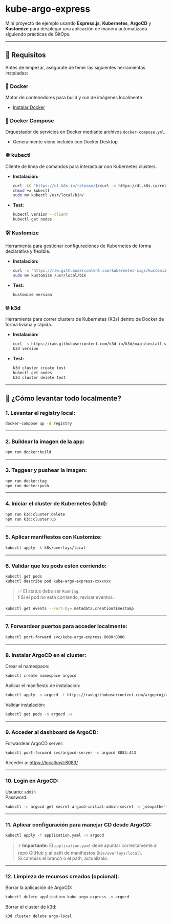 # kube-argo-express

Mini proyecto de ejemplo usando **Express.js**, **Kubernetes**, **ArgoCD** y **Kustomize** para desplegar una aplicación de manera automatizada siguiendo prácticas de GitOps.

---

## 🔧 Requisitos

Antes de empezar, asegurate de tener las siguientes herramientas instaladas:

### 🐳 Docker

Motor de contenedores para build y run de imágenes localmente.

- [Instalar Docker](https://docs.docker.com/get-docker/)

### 🐙 Docker Compose

Orquestador de servicios en Docker mediante archivos `docker-compose.yml`.

- Generalmente viene incluido con Docker Desktop.

### ☸️ kubectl

Cliente de línea de comandos para interactuar con Kubernetes clusters.

- **Instalación:**

  ```bash
  curl -LO "https://dl.k8s.io/release/$(curl -s https://dl.k8s.io/release/stable.txt)/bin/linux/amd64/kubectl"
  chmod +x kubectl
  sudo mv kubectl /usr/local/bin/
  ```

- **Test:**

  ```bash
  kubectl version --client
  kubectl get nodes
  ```

### 🛠️ Kustomize

Herramienta para gestionar configuraciones de Kubernetes de forma declarativa y flexible.

- **Instalación:**

  ```bash
  curl -s "https://raw.githubusercontent.com/kubernetes-sigs/kustomize/master/hack/install_kustomize.sh" | bash
  sudo mv kustomize /usr/local/bin
  ```

- **Test:**

  ```bash
  kustomize version
  ```

### 🌐 k3d

Herramienta para correr clusters de Kubernetes (K3s) dentro de Docker de forma liviana y rápida.

- **Instalación:**

  ```bash
  curl -s https://raw.githubusercontent.com/k3d-io/k3d/main/install.sh | bash
  k3d version
  ```

- **Test:**

  ```bash
  k3d cluster create test
  kubectl get nodes
  k3d cluster delete test
  ```

---

## 🚀 ¿Cómo levantar todo localmente?

### 1. Levantar el registry local:

```bash
docker-compose up -d registry
```

---

### 2. Buildear la imagen de la app:

```bash
npm run docker:build
```

---

### 3. Taggear y pushear la imagen:

```bash
npm run docker:tag
npm run docker:push
```

---

### 4. Iniciar el cluster de Kubernetes (k3d):

```bash
npm run k3d:cluster:delete
npm run k3d:cluster:up
```

---

### 5. Aplicar manifiestos con Kustomize:

```bash
kubectl apply -k k8s/overlays/local
```

---

### 6. Validar que los pods estén corriendo:

```bash
kubectl get pods
kubectl describe pod kube-argo-express-xxxxxxx
```

> ✅ El status debe ser `Running`.  
> ❗ Si el pod no está corriendo, revisar eventos:

```bash
kubectl get events --sort-by=.metadata.creationTimestamp
```

---

### 7. Forwardear puertos para acceder localmente:

```bash
kubectl port-forward svc/kube-argo-express 8080:8080
```

---

### 8. Instalar ArgoCD en el cluster:

Crear el namespace:

```bash
kubectl create namespace argocd
```

Aplicar el manifiesto de instalación:

```bash
kubectl apply -n argocd -f https://raw.githubusercontent.com/argoproj/argo-cd/stable/manifests/install.yaml
```

Validar instalación:

```bash
kubectl get pods -n argocd -w
```

---

### 9. Acceder al dashboard de ArgoCD:

Forwardear ArgoCD server:

```bash
kubectl port-forward svc/argocd-server -n argocd 8083:443
```

Acceder a: [https://localhost:8083/](https://localhost:8083/)

---

### 10. Login en ArgoCD:

Usuario: `admin`  
Password:

```bash
kubectl -n argocd get secret argocd-initial-admin-secret -o jsonpath="{.data.password}" | base64 -d
```

---

### 11. Aplicar configuración para manejar CD desde ArgoCD:

```bash
kubectl apply -f application.yaml -n argocd
```

> ⚡ **Importante:** El `application.yaml` debe apuntar correctamente al repo GitHub y al path de manifiestos (`k8s/overlays/local`).  
> Si cambias el branch o el path, actualizalo.

---

### 12. Limpieza de recursos creados (opcional):

Borrar la aplicación de ArgoCD:

```bash
kubectl delete application kube-argo-express -n argocd
```

Borrar el cluster de k3d:

```bash
k3d cluster delete argo-local
```
